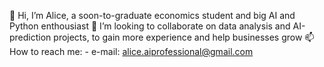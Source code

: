 👋 Hi, I’m Alice, a soon-to-graduate economics student and big AI and Python enthousiast
💞️ I’m looking to collaborate on data analysis and AI-prediction projects, to gain more experience and help businesses grow 
📫 How to reach me:
                    - e-mail: alice.aiprofessional@gmail.com


